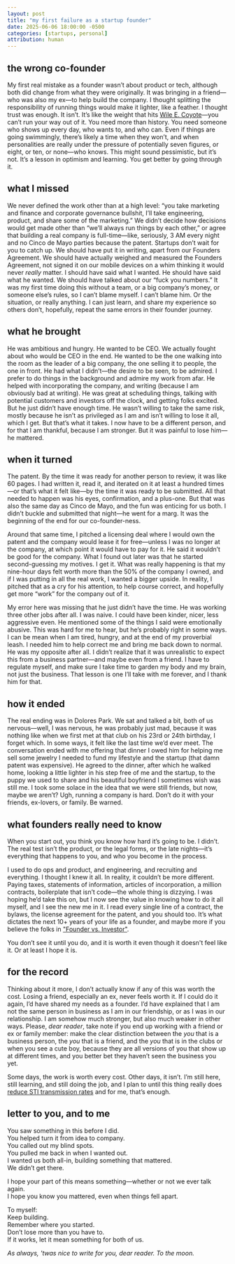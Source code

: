 ```yaml
---
layout: post
title: "my first failure as a startup founder"
date: 2025-06-06 18:00:00 -0500
categories: [startups, personal]
attribution: human
---
```


## the wrong co-founder

My first real mistake as a founder wasn’t about product or tech, although both did change from what they were originally. It was bringing in a friend—who was also my ex—to help build the company. I thought splitting the responsibility of running things would make it lighter, like a feather. I thought trust was enough. It isn’t. It’s like the weight that hits [Wile E. Coyote](https://en.wikipedia.org/wiki/Wile_E._Coyote_and_the_Road_Runner)—you can’t run your way out of it. You need more than history. You need someone who shows up every day, who wants to, and who can. Even if things are going swimmingly, there’s likely a time when they won’t, and when personalities are really under the pressure of potentially seven figures, or eight, or ten, or none—who knows. This might sound pessimistic, but it’s not. It’s a lesson in optimism and learning. You get better by going through it.

## what I missed

We never defined the work other than at a high level: “you take marketing and finance and corporate governance bullshit, I’ll take engineering, product, and share some of the marketing.” We didn’t decide how decisions would get made other than “we’ll always run things by each other,” or agree that building a real company is full-time—like, seriously, 3 AM every night and no Cinco de Mayo parties because the patent. Startups don’t wait for you to catch up. We should have put it in writing, apart from our Founders Agreement. We should have actually weighed and measured the Founders Agreement, not signed it on our mobile devices on a whim thinking it would never *really* matter. I should have said what I wanted. He should have said what he wanted. We should have talked about our “fuck you numbers.” It was my first time doing this without a team, or a big company’s money, or someone else’s rules, so I can’t blame myself. I can’t blame him. Or the situation, or really anything. I can just learn, and share my experience so others don’t, hopefully, repeat the same errors in their founder journey.

## what he brought

He was ambitious and hungry. He wanted to be CEO. We actually fought about who would be CEO in the end. He wanted to be the one walking into the room as the leader of a big company, the one selling it to people, the one in front. He had what I didn’t—the desire to be seen, to be admired. I prefer to do things in the background and admire my work from afar. He helped with incorporating the company, and writing (because I am obviously bad at writing). He was great at scheduling things, talking with potential customers and investors off the clock, and getting folks excited. But he just didn’t have enough time. He wasn’t willing to take the same risk, mostly because he isn’t as privileged as I am and isn’t willing to lose it all, which I get. But that’s what it takes. I now have to be a different person, and for that I am thankful, because I am stronger. But it was painful to lose him—he mattered.

## when it turned

The patent. By the time it was ready for another person to review, it was like 60 pages. I had written it, read it, and iterated on it at least a hundred times—or that’s what it felt like—by the time it was ready to be submitted. All that needed to happen was his eyes, confirmation, and a plus-one. But that was also the same day as Cinco de Mayo, and the fun was enticing for us both. I didn’t buckle and submitted that night—he went for a marg. It was the beginning of the end for our co-founder-ness.

Around that same time, I pitched a licensing deal where I would own the patent and the company would lease it for free—unless I was no longer at the company, at which point it would have to pay for it. He said it wouldn’t be good for the company. What I found out later was that he started second-guessing my motives. I get it. What was really happening is that my nine-hour days felt worth more than the 50% of the company I owned, and if I was putting in all the real work, I wanted a bigger upside. In reality, I pitched that as a cry for his attention, to help course correct, and hopefully get more “work” for the company out of it.

My error here was missing that he just didn’t have the time. He was working three other jobs after all. I was naive. I could have been kinder, nicer, less aggressive even. He mentioned some of the things I said were emotionally abusive. This was hard for me to hear, but he’s probably right in some ways. I can be mean when I am tired, hungry, and at the end of my proverbial leash. I needed him to help correct me and bring me back down to normal. He was my opposite after all. I didn’t realize that it was unrealistic to expect this from a business partner—and maybe even from a friend. I have to regulate myself, and make sure I take time to garden my body and my brain, not just the business. That lesson is one I’ll take with me forever, and I thank him for that.

## how it ended

The real ending was in Dolores Park. We sat and talked a bit, both of us nervous—well, I was nervous, he was probably just mad, because it was nothing like when we first met at that club on his 23rd or 24th birthday, I forget which. In some ways, it felt like the last time we’d ever meet. The conversation ended with me offering that dinner I owed him for helping me sell some jewelry I needed to fund my lifestyle and the startup (that damn patent was expensive). He agreed to the dinner, after which he walked home, looking a little lighter in his step free of me and the startup, to the puppy we used to share and his beautiful boyfriend I sometimes wish was still me. I took some solace in the idea that we were still friends, but now, maybe we aren’t? Ugh, running a company is hard. Don’t do it with your friends, ex-lovers, or family. Be warned.

## what founders really need to know

When you start out, you think you know how hard it’s going to be. I didn’t. The real test isn’t the product, or the legal forms, or the late nights—it’s everything that happens to you, and who you become in the process. 

I used to do ops and product, and engineering, and recruiting and everything. I thought I knew it all. In reality, it couldn’t be more different. Paying taxes, statements of information, articles of incorporation, a million contracts, boilerplate that isn’t code—the whole thing is dizzying. I was hoping he’d take this on, but I now see the value in knowing how to do it all myself, and I see the new me in it. I read every single line of a contract, the bylaws, the license agreement for the patent, and you should too. It’s what dictates the next 10+ years of your life as a founder, and maybe more if you believe the folks in ["Founder vs. Investor"](https://www.foundervsinvestor.com/).

You don’t see it until you do, and it is worth it even though it doesn't feel like it. Or at least I hope it is.


## for the record

Thinking about it more, I don’t actually know if any of this was worth the cost. Losing a friend, especially an ex, never feels worth it. If I could do it again, I’d have shared my needs as a founder. I’d have explained that I am not the same person in business as I am in our friendship, or as I was in our relationship. I am somehow much stronger, but also much weaker in other ways. Please, *dear reader*, take note if you end up working with a friend or ex or family member: make the clear distinction between the *you* that is a business person, the *you* that is a friend, and the *you* that is in the clubs or when you see a cute boy, because they are all versions of you that show up at different times, and you better bet they haven’t seen the business you yet.

Some days, the work is worth every cost. Other days, it isn’t. I’m still here, still learning, and still doing the job, and I plan to until this thing really does [reduce STI transmission rates](https://status.health/) and for me, that’s enough.

## letter to you, and to me

You saw something in this before I did.  
You helped turn it from idea to company.  
You called out my blind spots.  
You pulled me back in when I wanted out.  
I wanted us both all-in, building something that mattered.  
We didn’t get there.

I hope your part of this means something—whether or not we ever talk again.  
I hope you know you mattered, even when things fell apart.

To myself:  
Keep building.  
Remember where you started.  
Don’t lose more than you have to.  
If it works, let it mean something for both of us.

*As always, 'twas nice to write for you, dear reader. To the moon.*